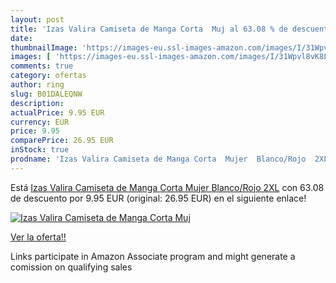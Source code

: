 ```yaml
---
layout: post
title: 'Izas Valira Camiseta de Manga Corta  Muj al 63.08 % de descuento'
date: 
thumbnailImage: 'https://images-eu.ssl-images-amazon.com/images/I/31Wpvl8vK8L._SL200_.jpg'
images: [ 'https://images-eu.ssl-images-amazon.com/images/I/31Wpvl8vK8L._SL200_.jpg' ]
comments: true
category: ofertas
author: ring
slug: B01DALEQNW
description:
actualPrice: 9.95 EUR
currency: EUR
price: 9.95
comparePrice: 26.95 EUR
inStock: true
prodname: 'Izas Valira Camiseta de Manga Corta  Mujer  Blanco/Rojo  2XL'
---
```


Está [Izas Valira Camiseta de Manga Corta  Mujer  Blanco/Rojo  2XL](https://www.amazon.es/dp/B01DALEQNW/?tag=tolees-21) con 63.08 de descuento por 9.95 EUR (original: 26.95 EUR) en el siguiente enlace!

[![Izas Valira Camiseta de Manga Corta  Muj](https://images-eu.ssl-images-amazon.com/images/I/31Wpvl8vK8L._SL200_.jpg)](https://www.amazon.es/dp/B01DALEQNW/?tag=tolees-21)

[Ver la oferta!!](https://www.amazon.es/dp/B01DALEQNW/?tag=tolees-21)

Links participate in Amazon Associate program and might generate a comission on qualifying sales



